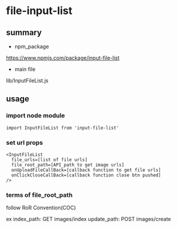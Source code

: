 # file-input-list
## summary
- npm_package

https://www.npmjs.com/package/input-file-list

- main file

lib/InputFileList.js

## usage
### import node module
`import InputFileList from 'input-file-list'`

### set url props
```
<InputFileList
  file_urls=[list of file urls]
  file_root_path=[API_path to get image urls]
  onUploadFileCallBack=[callback function to get file urls]
  onClickCloseCallBack=[callback function close btn pushed]
/>
```

### terms of file_root_path
follow RoR Convention(COC)

ex
index_path: GET images/index
update_path: POST images/create

